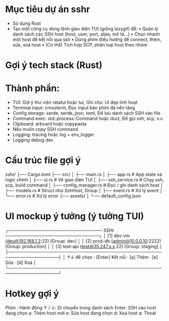 # Mục tiêu dự án sshr

- Sử dụng Rust
- Tạo một công cụ dòng lệnh giao diện TUI (giống lazygit) để:
  • Quản lý danh sách các SSH host (host, user, port, alias, mô tả…)
  • Chọn nhanh một host để kết nối qua ssh
  • Dùng phím điều hướng để connect, thêm, sửa, xoá host
  • (Có thể) Tích hợp SCP, phân loại host theo nhóm

# Gợi ý tech stack (Rust)

# Thành phần:

- TUI: Gợi ý thư viện ratatui hoặc tui, Ghi chú: UI đẹp linh hoạt
- Terminal input: crossterm, Đọc input bàn phím đa nền tảng
- Config storage: serde, serde_json, toml, Để lưu danh sách SSH vào file
- Command exec: std::process::Command hoặc duct, Để gọi ssh, scp, v.v.
- Clipboard: arboard hoặc copypasta
- Nếu muốn copy SSH command
- Logging: tracing hoặc log + env_logger
- Logging debug dev

# Cấu trúc file gợi ý

sshr/
├── Cargo.toml
├── src/
│ ├── main.rs
│ ├── app.rs # App state và logic chính
│ ├── ui.rs # Vẽ giao diện TUI
│ ├── ssh_service.rs # Chạy ssh, scp, build command
│ ├── config_manager.rs # Đọc / ghi danh sách host
│ ├── models.rs # Struct như SshHost, Group
│ ├── event.rs # Xử lý event
│ └── error.rs # Xử lý error
├── assets/
│ └── default_config.json

# UI mockup ý tưởng (ý tưởng TUI)

┌────────────────────────────── SSHr ──────────────────────────────┐
│ [1] dev-vm (dev@192.168.1.2:22) [Group: dev] │
│ [2] prod-db (admin@10.0.0.10:2222) [Group: production] │
│ [3] test-api (test@35.247.x.x:22) [Group: staging] │
├──────────────────────────────────────────────────────────────────┤
│ ↑↓ để chọn · [Enter] Kết nối · [a] Thêm · [e] Sửa · [d] Xoá │
└──────────────────────────────────────────────────────────────────┘

# Hotkey gợi ý

Phím : Hành động
↑ / ↓: Di chuyển trong danh sách
Enter: SSH vào host đang chọn
a: Thêm host mới
e: Sửa host đang chọn
d: Xoá host
q: Thoát